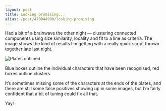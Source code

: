 ```yaml
---
layout: post
title: Looking promising...
alias: /post/470844990/looking-promising
---
```

Had a bit of a brainwave the other night — clustering connected components
using size similarity, locality and fit to a line as criteria. The image shows
the kind of results I’m getting with a really quick script thrown together late
last night.

![Plates outlined](http://farm3.static.flickr.com/2656/3949212304_937b7dd91f.jpg)

Blue boxes outline the individual characters that have been recognised, red
boxes outline clusters.

It’s sometimes missing some of the characters at the ends of the plates, and
there are still some false positives showing up in some images, but I’m fairly
confident that a bit of tuning could fix all that.

Yay!

